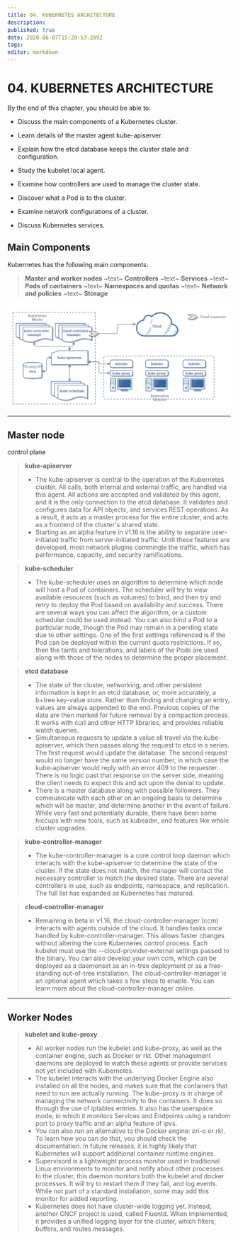 ```yaml
---
title: 04. KUBERNETES ARCHITECTURE
description: 
published: true
date: 2020-06-07T15:29:53.289Z
tags: 
editor: markdown
---
```


# 04. KUBERNETES ARCHITECTURE
By the end of this chapter, you should be able to:


*   Discuss the main components of a Kubernetes cluster.

*   Learn details of the master agent kube\-apiserver.

*   Explain how the etcd database keeps the cluster state and configuration.

*   Study the kubelet local agent.

*   Examine how controllers are used to manage the cluster state.

*   Discover what a Pod is to the cluster.

*   Examine network configurations of a cluster.

*   Discuss Kubernetes services.

## Main Components
Kubernetes has the following main components:

>**Master and worker nodes**
~text~
**Controllers**
~text~
**Services**
~text~
**Pods of containers**
~text~
**Namespaces and quotas**
~text~
**Network and policies**
~text~
**Storage**

![qbtsrlj644au-kubernetesarchitecture.png](/cka/qbtsrlj644au-kubernetesarchitecture.png)

---

## Master node
control plane

>**kube-apiserver**
>* The kube-apiserver is central to the operation of the Kubernetes cluster. All calls, both internal and external traffic, are handled via this agent. All actions are accepted and validated by this agent, and it is the only connection to the etcd database. It validates and configures data for API objects, and services REST operations. As a result, it acts as a master process for the entire cluster, and acts as a frontend of the cluster's shared state.
>* Starting as an alpha feature in v1.16 is the ability to separate user-initiated traffic from server-initiated traffic. Until these features are developed, most network plugins commingle the traffic, which has performance, capacity, and security ramifications.

>**kube-scheduler**
>* The kube-scheduler uses an algorithm to determine which node will host a Pod of containers. The scheduler will try to view available resources (such as volumes) to bind, and then try and retry to deploy the Pod based on availability and success. There are several ways you can affect the algorithm, or a custom scheduler could be used instead. You can also bind a Pod to a particular node, though the Pod may remain in a pending state due to other settings. One of the first settings referenced is if the Pod can be deployed within the current quota restrictions. If so, then the taints and tolerations, and labels of the Pods are used along with those of the nodes to determine the proper placement.

>**etcd database**
>* The state of the cluster, networking, and other persistent information is kept in an etcd database, or, more accurately, a b+tree key-value store. Rather than finding and changing an entry, values are always appended to the end. Previous copies of the data are then marked for future removal by a compaction process. It works with curl and other HTTP libraries, and provides reliable watch queries.
>* Simultaneous requests to update a value all travel via the kube-apiserver, which then passes along the request to etcd in a series. The first request would update the database. The second request would no longer have the same version number, in which case the kube-apiserver would reply with an error 409 to the requester. There is no logic past that response on the server side, meaning the client needs to expect this and act upon the denial to update. 
>* There is a master database along with possible followers. They communicate with each other on an ongoing basis to determine which will be master, and determine another in the event of failure. While very fast and potentially durable, there have been some hiccups with new tools, such as kubeadm, and features like whole cluster upgrades.

>**kube-controller-manager**
>* The kube-controller-manager is a core control loop daemon which interacts with the kube-apiserver to determine the state of the cluster. If the state does not match, the manager will contact the necessary controller to match the desired state. There are several controllers in use, such as endpoints, namespace, and replication. The full list has expanded as Kubernetes has matured. 

>**cloud-controller-manager**
>* Remaining in beta in v1.16, the cloud-controller-manager (ccm) interacts with agents outside of the cloud. It handles tasks once handled by kube-controller-manager. This allows faster changes without altering the core Kubernetes control process. Each kubelet must use the --cloud-provider-external settings passed to the binary. You can also develop your own ccm, which can be deployed as a daemonset as an in-tree deployment or as a free-standing out-of-tree installation. The cloud-controller-manager is an optional agent which takes a few steps to enable. You can learn more about the cloud-controller-manager online.

---

## Worker Nodes
>**kubelet and kube-proxy**
>* All worker nodes run the kubelet and kube-proxy, as well as the container engine, such as Docker or rkt. Other management daemons are deployed to watch these agents or provide services not yet included with Kubernetes.
>* The kubelet interacts with the underlying Docker Engine also installed on all the nodes, and makes sure that the containers that need to run are actually running. The kube-proxy is in charge of managing the network connectivity to the containers. It does so through the use of iptables entries. It also has the userspace mode, in which it monitors Services and Endpoints using a random port to proxy traffic and an alpha feature of ipvs.
>* You can also run an alternative to the Docker engine: cri-o or rkt. To learn how you can do that, you should check the documentation. In future releases, it is highly likely that Kubernetes will support additional container runtime engines.
>* Supervisord is a lightweight process monitor used in traditional Linux environments to monitor and notify about other processes. In the cluster, this daemon monitors both the kubelet and docker processes. It will try to restart them if they fail, and log events. While not part of a standard installation, some may add this monitor for added reporting.
>* Kubernetes does not have cluster-wide logging yet. Instead, another CNCF project is used, called Fluentd. When implemented, it provides a unified logging layer for the cluster, which filters, buffers, and routes messages.




